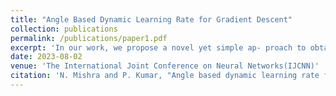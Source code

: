 ```yaml
---
title: "Angle Based Dynamic Learning Rate for Gradient Descent"
collection: publications
permalink: /publications/paper1.pdf
excerpt: 'In our work, we propose a novel yet simple ap- proach to obtain an adaptive learning rate for gradient-based descent methods on classification tasks. Instead of the traditional approach of selecting adaptive learning rates via the decayed expectation of gradient-based terms, we use the angle between the current gradient and the new gradient: this new gradient is computed from the direction orthogonal to the current gradient, which further helps us in determining a better adaptive learning rate based on angle history, thereby, leading to relatively better accuracy compared to the existing state-of-the-art optimizers. On a wide variety of benchmark datasets with prominent image classification architectures such as ResNet, DenseNet, Efficient- Net, and VGG, we find that our method leads to the highest accuracy in most of the datasets. Moreover, we prove that our method is convergent.'
date: 2023-08-02
venue: 'The International Joint Conference on Neural Networks(IJCNN)'
citation: 'N. Mishra and P. Kumar, "Angle based dynamic learning rate for gradient descent," 2023 International Joint Conference on Neural Networks (IJCNN), Gold Coast, Australia, 2023, pp. 1-8, doi: 10.1109/IJCNN54540.2023.10191702.'
---
```

<!-- This paper is about the number 1. The number 2 is left for future work.

[Download paper here](http://academicpages.github.io/files/paper1.pdf)

Recommended citation: Your Name, You. (2009). "Paper Title Number 1." <i>Journal 1</i>. 1(1). -->
